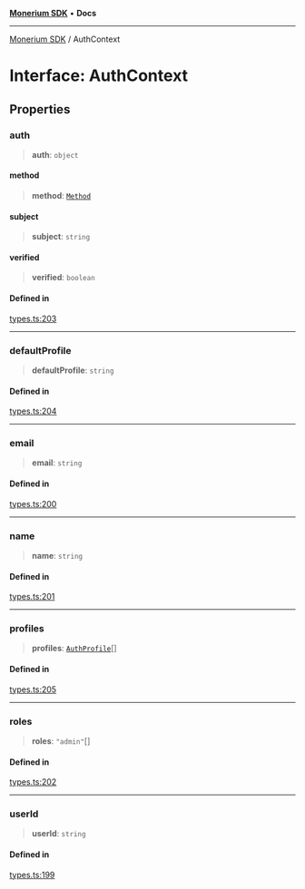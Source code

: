 [**Monerium SDK**](../README.md) • **Docs**

---

[Monerium SDK](../README.md) / AuthContext

# Interface: AuthContext

## Properties

### auth

> **auth**: `object`

#### method

> **method**: [`Method`](../enumerations/Method.md)

#### subject

> **subject**: `string`

#### verified

> **verified**: `boolean`

#### Defined in

[types.ts:203](https://github.com/monerium/js-monorepo/blob/132ae6f6b7d189aad355aa9ba25793222c11aea9/packages/sdk/src/types.ts#L203)

---

### defaultProfile

> **defaultProfile**: `string`

#### Defined in

[types.ts:204](https://github.com/monerium/js-monorepo/blob/132ae6f6b7d189aad355aa9ba25793222c11aea9/packages/sdk/src/types.ts#L204)

---

### email

> **email**: `string`

#### Defined in

[types.ts:200](https://github.com/monerium/js-monorepo/blob/132ae6f6b7d189aad355aa9ba25793222c11aea9/packages/sdk/src/types.ts#L200)

---

### name

> **name**: `string`

#### Defined in

[types.ts:201](https://github.com/monerium/js-monorepo/blob/132ae6f6b7d189aad355aa9ba25793222c11aea9/packages/sdk/src/types.ts#L201)

---

### profiles

> **profiles**: [`AuthProfile`](AuthProfile.md)[]

#### Defined in

[types.ts:205](https://github.com/monerium/js-monorepo/blob/132ae6f6b7d189aad355aa9ba25793222c11aea9/packages/sdk/src/types.ts#L205)

---

### roles

> **roles**: `"admin"`[]

#### Defined in

[types.ts:202](https://github.com/monerium/js-monorepo/blob/132ae6f6b7d189aad355aa9ba25793222c11aea9/packages/sdk/src/types.ts#L202)

---

### userId

> **userId**: `string`

#### Defined in

[types.ts:199](https://github.com/monerium/js-monorepo/blob/132ae6f6b7d189aad355aa9ba25793222c11aea9/packages/sdk/src/types.ts#L199)
